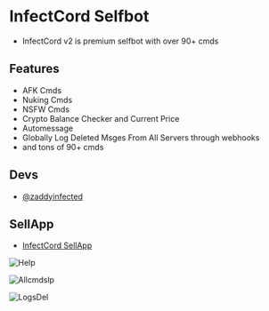 
# InfectCord Selfbot

- InfectCord v2 is premium selfbot with over 90+ cmds


## Features

- AFK Cmds
- Nuking Cmds
- NSFW Cmds
- Crypto Balance Checker and Current Price
- Automessage 
- Globally Log Deleted Msges From All Servers through webhooks
- and tons of 90+ cmds

## Devs

- [@zaddyinfected](https://www.github.com/zaddyinfected)


## SellApp
- [InfectCord SellApp](https://infected.store/infectcord)

![Help](https://cdn.discordapp.com/attachments/1146300055498784819/1146303735765676073/image.png)

![Allcmdslp](https://cdn.discordapp.com/attachments/1146300055498784819/1149885846368034886/image.png)

![LogsDel](https://cdn.discordapp.com/attachments/1143259404926455820/1154098367291473940/image.png)

